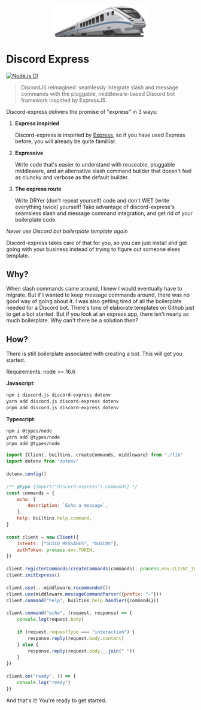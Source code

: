 <p align="center">
    <img width="50%" src="media/train.png"/>
</p>

# Discord Express

[![Node.js CI](https://img.shields.io/github/workflow/status/luke-zhang-04/discord-express/Node.js%20CI?style=flat-square&logo=github)](https://github.com/Luke-zhang-04/discord-express/actions/workflows/ci.yml)

> DiscordJS reimagined: seamlessly integrate slash and message commands with the pluggable, middleware-based Discord bot framework inspiried by ExpressJS.

Discord-express delivers the promise of "express" in 3 ways:

1. **Express inspiried**

    Discord-express is inspiried by [Express](https://expressjs.com/), so if you have used Express before, you will already be quite familliar.

2. **Expressive**

    Write code that's easier to understand with reuseable, pluggable middleware, and an alternative slash command builder that doesn't feel as cluncky and verbose as the default builder.

3. **The express route**

    Write DRYer (don't repeat yourself) code and don't WET (write everything twice) yourself! Take advantage of discord-express's seamsless slash and message command integration, and get rid of your boilerplate code.

_Never use Discord bot boilerplate template again_

Discord-express takes care of that for you, so you can just install and get going with your business instead of trying to figure out someone elses template.

## Why?

When slash commands came around, I knew I would eventually have to migrate. But if I wanted to keep message commands around, there was no good way of going about it. I was also getting tired of all the boilerplate needed for a Discord bot. There's tons of elaborate templates on Github just to get a bot started. But if you look at an express app, there isn't nearly as much boilerplate. Why can't there be a solution then?

## How?

There is still boilerplate associated with creating a bot. This will get you started.

Requirements: node >= 16.6

**Javascript**:

```sh
npm i discord.js discord-express dotenv
yarn add discord.js discord-express dotenv
pnpm add discord.js discord-express dotenv
```

**Typescript**:

```sh
npm i @types/node
yarn add @types/node
pnpm add @types/node
```

```js
import {Client, builtins, createCommands, middleware} from "./lib"
import dotenv from "dotenv"

dotenv.config()

/** @type {import("discord-express").Commands} */
const commands = {
    echo: {
        description: `Echo a message`,
    },
    help: builtins.help.command,
}

const client = new Client({
    intents: ["GUILD_MESSAGES", "GUILDS"],
    authToken: process.env.TOKEN,
})

client.registerCommands(createCommands(commands), process.env.CLIENT_ID)
client.initExpress()

client.use(...middleware.recommended())
client.use(middleware.messageCommandParser({prefix: "~"}))
client.command("help", builtins.help.handler({commands}))

client.command("echo", (request, response) => {
    console.log(request.body)

    if (request.requestType === "interaction") {
        response.reply(request.body.content)
    } else {
        response.reply(request.body._.join(" "))
    }
})

client.on("ready", () => {
    console.log("ready")
})
```

And that's it! You're ready to get started.

